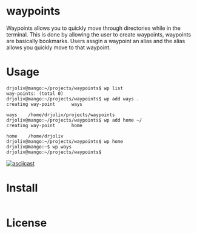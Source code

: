 # waypoints

Waypoints allows you to quickly move through directories while in the terminal. This is done by allowing the user to create waypoints, waypoints are basically bookmarks. Users assgin a waypoint an alias and the alias allows you quickly move to that waypoint.

# Usage

```
drjoliv@mango:~/projects/waypoints$ wp list
way-points: (total 0)
drjoliv@mango:~/projects/waypoints$ wp add ways .
creating way-point      ways

ways    /home/drjoliv/projects/waypoints
drjoliv@mango:~/projects/waypoints$ wp add home ~/
creating way-point      home

home    /home/drjoliv
drjoliv@mango:~/projects/waypoints$ wp home
drjoliv@mango:~$ wp ways
drjoliv@mango:~/projects/waypoints$ 
```

[![asciicast](https://asciinema.org/a/MQIt9I7BqQgE4UrmjPOszd9br.png)](https://asciinema.org/a/MQIt9I7BqQgE4UrmjPOszd9br)

# Install

```

```


# License
